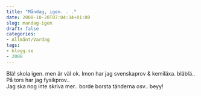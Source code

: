 ```yaml
---
title: "Måndag, igen. . ."
date: 2008-10-20T07:04:34+01:00
slug: mandag-igen
draft: false
categories:
- Allmänt/Vardag
tags:
- blogg.se
- 2008
---
```

Blä! skola igen. men är väl ok. Imon har jag svenskaprov & kemiläxa. bläblä.. På tors har jag fysikprov..  
Jag ska nog inte skriva mer.. borde borsta tänderna osv.. beyy!